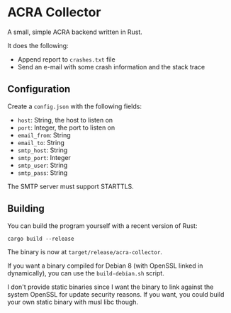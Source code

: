 # ACRA Collector

A small, simple ACRA backend written in Rust.

It does the following:

- Append report to `crashes.txt` file
- Send an e-mail with some crash information and the stack trace

## Configuration

Create a `config.json` with the following fields:

- `host`: String, the host to listen on
- `port`: Integer, the port to listen on
- `email_from`: String
- `email_to`: String
- `smtp_host`: String
- `smtp_port`: Integer
- `smtp_user`: String
- `smtp_pass`: String

The SMTP server must support STARTTLS.

## Building

You can build the program yourself with a recent version of Rust:

    cargo build --release

The binary is now at `target/release/acra-collector`.

If you want a binary compiled for Debian 8 (with OpenSSL linked in
dynamically), you can use the `build-debian.sh` script.

I don't provide static binaries since I want the binary to link against the
system OpenSSL for update security reasons. If you want, you could build your
own static binary with musl libc though.
